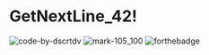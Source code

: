 # GetNextLine_42!
![code-by-dscrtdv](https://user-images.githubusercontent.com/92900172/219590286-fccf28fc-9493-4ec4-97af-313e7b45c37f.svg)
![mark-105_100](https://user-images.githubusercontent.com/92900172/219590587-0da7e6b5-b21b-4995-907d-918b096fe974.svg)
![forthebadge](https://forthebadge.com/images/badges/made-with-c.svg)
